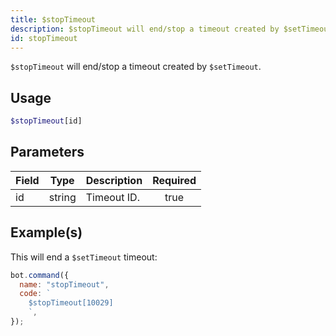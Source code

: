 ```yaml
---
title: $stopTimeout
description: $stopTimeout will end/stop a timeout created by $setTimeout.
id: stopTimeout
---
```


`$stopTimeout` will end/stop a timeout created by `$setTimeout`.

## Usage

```php
$stopTimeout[id]
```

## Parameters

| Field | Type   | Description | Required |
| ----- | ------ | ----------- | :------: |
| id    | string | Timeout ID. |   true   |

## Example(s)

This will end a `$setTimeout` timeout:

```javascript
bot.command({
  name: "stopTimeout",
  code: `
    $stopTimeout[10029]
    `,
});
```
